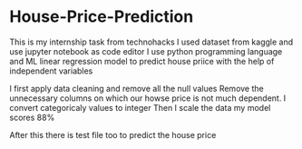 # House-Price-Prediction

This is my internship task from technohacks 
I used dataset from kaggle and use jupyter notebook as code editor
I use python programming language and ML linear regression model to predict house priice with the help of independent variables

I first apply data cleaning and remove all the null values 
Remove the unnecessary columns on which our howse price is not much dependent.
I convert categoricaly values to integer 
Then I scale the data
my model scores 88%

After this there is test file too to predict the house price
